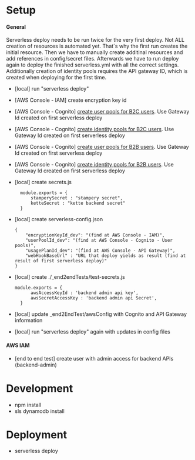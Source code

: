 # Setup
#### General
Serverless deploy needs to be run twice for the very first deploy. Not ALL creation of resources is automated yet. That´s why the first run creates the initial resource. Then we have to manually create additinal resources and add references in config/secret files. Afterwards we have to run deploy again to deploy the finished serverless.yml with all the correct settings. Additionally creation of identity pools requires the API gateway ID, which is created when deploying for the first time.

- [local] run "serverless deploy"
- [AWS Console - IAM] create encryption key id
- [AWS Console - Cognito] [create user pools for B2C users](https://serverless-stack.com/chapters/create-a-cognito-user-pool.html). Use Gateway Id created on first serverless deploy
- [AWS Console - Cognito] [create identity pools for B2C users](https://serverless-stack.com/chapters/create-a-cognito-identity-pool.html). Use Gateway Id created on first serverless deploy
- [AWS Console - Cognito] [create user pools for B2B users](https://serverless-stack.com/chapters/create-a-cognito-user-pool.html). Use Gateway Id created on first serverless deploy
- [AWS Console - Cognito] [create identity pools for B2B users](https://serverless-stack.com/chapters/create-a-cognito-identity-pool.html). Use Gateway Id created on first serverless deploy
- [local] create secrets.js

        module.exports = {
            stamperySecret : "stampery secret",
            ketteSecret : "kette backend secret"
        }

- [local] create serverless-config.json

      {
          "encryptionKeyId_dev": "(find at AWS Console - IAM)",
          "userPoolId_dev": "(find at AWS Console - Cognito - User pools)",
          "usagePlanId_dev": "(find at AWS Console - API Gateway)",
          "webHookBaseUrl" : "URL that deploy yields as result (find at result of first serverless deploy)"
      }
- [local] create ./_end2endTests/test-secrets.js

      module.exports = {
            awsAccessKeyId : 'backend admin api key',
            awsSecretAccessKey : 'backend admin api Secret',
        }
- [local] update _end2EndTest/awsConfig with Cognito and API Gateway information 
- [local] run "serverless deploy" again with updates in config files

#### AWS IAM
- [end to end test] create user with admin access for backend APIs (backend-admin)

# Development

- npm install
- sls dynamodb install

# Deployment

- serverless deploy
